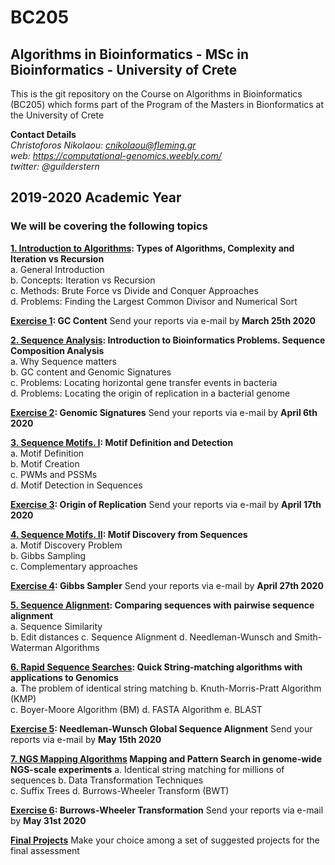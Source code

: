 # BC205
## Algorithms in Bioinformatics - MSc in Bioinformatics - University of Crete

This is the git repository on the Course on Algorithms in Bioinformatics (BC205) which forms part of the Program of the Masters in Bionformatics at the University of Crete

**Contact Details**  
*Christoforos Nikolaou: cnikolaou@fleming.gr*  
*web: https://computational-genomics.weebly.com/*  
*twitter: @guilderstern*  

## 2019-2020 Academic Year
### We will be covering the following topics  

**[1. Introduction to Algorithms](https://nbviewer.jupyter.org/github/christoforos-nikolaou/BC205/blob/master/Chapter_01_Introduction.html): Types of Algorithms, Complexity and Iteration vs Recursion**  
  a. General Introduction  
  b. Concepts: Iteration vs Recursion  
  c. Methods: Brute Force vs Divide and Conquer Approaches  
  d. Problems: Finding the Largest Common Divisor and Numerical Sort    

**[Exercise 1](https://github.com/christoforos-nikolaou/BC205/blob/master/Exercise_1.md): GC Content**
  Send your reports via e-mail by **March 25th 2020**
  
  **[2. Sequence Analysis](https://github.com/christoforos-nikolaou/BC205/blob/master/Chapter_2_Sequence_Analysis.md): Introduction to Bioinformatics Problems. Sequence Composition Analysis**  
  a. Why Sequence matters  
  b. GC content and Genomic Signatures  
  c. Problems: Locating horizontal gene transfer events in bacteria  
  d. Problems: Locating the origin of replication in a bacterial genome  
  
 **[Exercise 2](https://github.com/christoforos-nikolaou/BC205/blob/master/Exercise_2.md): Genomic Signatures**
  Send your reports via e-mail by **April 6th 2020**

  **[3. Sequence Motifs. Ι](https://sites.google.com/site/uoccomputationalbiology/lectures/03-searching-and-discovering-motifs): Motif Definition and Detection**  
  a. Motif Definition  
  b. Motif Creation  
  c. PWMs and PSSMs  
  d. Motif Detection in Sequences  
  
  **[Exercise 3](https://github.com/christoforos-nikolaou/BC205/blob/master/Exercise_3.md): Origin of Replication**
  Send your reports via e-mail by **April 17th 2020**
   
  **[4. Sequence Motifs. ΙI](https://github.com/christoforos-nikolaou/BC205/blob/master/BC205_MotifDiscovery_beamer.pdf): Motif Discovery from Sequences**  
  a. Motif Discovery Problem  
  b. Gibbs Sampling  
  c. Complementary approaches  
  
  **[Exercise 4](https://github.com/christoforos-nikolaou/BC205/blob/master/Exercise_4.md): Gibbs Sampler**
  Send your reports via e-mail by **April 27th 2020**
  
   **[5. Sequence Alignment](https://github.com/christoforos-nikolaou/BC205/blob/master/cb_2016_lecture_04_seqcomparison.pdf):  Comparing sequences with pairwise sequence alignment**  
  a. Sequence Similarity  
  b. Edit distances
  c. Sequence Alignment
  d. Needleman-Wunsch and Smith-Waterman Algorithms
  
   **[6. Rapid Sequence Searches](https://github.com/christoforos-nikolaou/BC205/blob/master/BC205_RapidSearches_beamer.pdf):  Quick String-matching algorithms with applications to Genomics**  
  a. The problem of identical string matching 
  b. Knuth-Morris-Pratt Algorithm (KMP)  
  c. Boyer-Moore Algorithm (BM)
  d. FASTA Algorithm
  e. BLAST
  
  **[Exercise 5](https://github.com/christoforos-nikolaou/BC205/blob/master/Exercise_5.md): Needleman-Wunsch Global Sequence Alignment** 
    Send your reports via e-mail by **May 15th 2020**
    
   **[7. NGS Mapping Algorithms](https://github.com/christoforos-nikolaou/BC205/blob/master/BC205_NGSMapping_beamer.pdf) Mapping and Pattern Search in genome-wide NGS-scale experiments**
  a. Identical string matching for millions of sequences
  b. Data Transformation Techniques  
  c. Suffix Trees
  d. Burrows-Wheeler Transform (BWT)

 **[Exercise 6](https://github.com/christoforos-nikolaou/BC205/blob/master/Exercise_6.md): Burrows-Wheeler Transformation**
    Send your reports via e-mail by **May 31st 2020**
    
   **[Final Projects](https://github.com/christoforos-nikolaou/BC205/blob/master/FinalProjects.md)**
   Make your choice among a set of suggested projects for the final assessment
 

